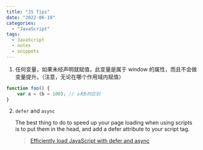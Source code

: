 ```yaml
---
title: "JS Tips"
date: "2022-06-19"
categories:
  - "JavaScript"
tags:
  - JavaScript
  - notes
  - snippets
---
```


1. 任何变量，如果未经声明就赋值，此变量是属于 window 的属性，而且不会做变量提升。（注意，无论在哪个作用域内赋值）

```javascript
function foo() {
	var a = (b = 100); // a和b的区别
}
```

2. `defer` and `async`

   The best thing to do to speed up your page loading when using scripts is to put them in the head, and add a defer attribute to your script tag.

   > [Efficiently load JavaScript with defer and async](https://flaviocopes.com/javascript-async-defer/)
